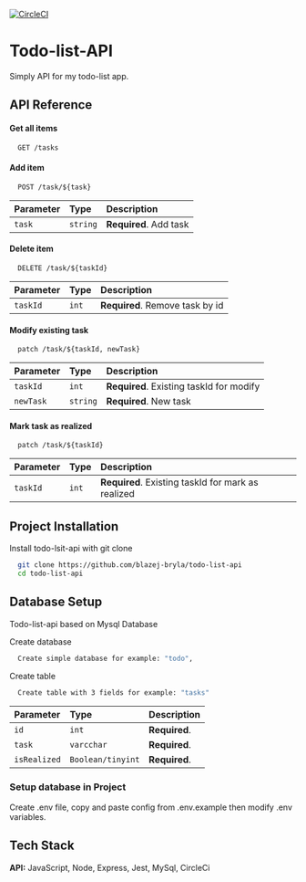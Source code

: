 [![CircleCI](https://circleci.com/gh/blazej-bryla/todo-list-api/tree/master.svg?style=svg&circle-token=0491836073fc2cb406301384379f02ff7b9cb68e)](https://circleci.com/gh/blazej-bryla/todo-list-api/tree/master)


# Todo-list-API

Simply API for my todo-list app.



## API Reference

#### Get all items

```http
  GET /tasks
```


#### Add item

```http
  POST /task/${task}
```

| Parameter | Type     | Description                       |
| :-------- | :------- | :-------------------------------- |
| `task`      | `string` | **Required**. Add task |

#### Delete item

```http
  DELETE /task/${taskId}
```

| Parameter | Type     | Description                       |
| :-------- | :------- | :-------------------------------- |
| `taskId`      | `int` | **Required**. Remove task by id |

#### Modify existing task

```http
  patch /task/${taskId, newTask}
```

| Parameter | Type     | Description                       |
| :-------- | :------- | :-------------------------------- |
| `taskId`      | `int` | **Required**. Existing taskId for modify|
| `newTask`      | `string` | **Required**. New task|

#### Mark task as realized

```http
  patch /task/${taskId}
```

| Parameter | Type     | Description                       |
| :-------- | :------- | :-------------------------------- |
| `taskId`      | `int` | **Required**. Existing taskId for mark as realized|



## Project Installation

Install todo-lsit-api with git clone

```bash
  git clone https://github.com/blazej-bryla/todo-list-api
  cd todo-list-api
```


## Database Setup

Todo-list-api based on Mysql Database

Create database
```bash
  Create simple database for example: "todo",
```

Create table
```bash
  Create table with 3 fields for example: "tasks"
 ``` 
  | Parameter | Type     | Description                       |
| :-------- | :------- | :-------------------------------- |
| `id`      | `int` | **Required**. |
| `task`      | `varcchar` | **Required**. |
| `isRealized`      | `Boolean/tinyint` | **Required**. |

### Setup database in Project

Create .env file, copy and paste config from .env.example then modify .env variables.
  

    
## Tech Stack

**API:** JavaScript, Node, Express, Jest, MySql, CircleCi


